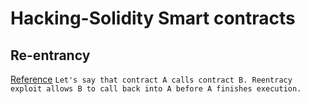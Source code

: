 # Hacking-Solidity Smart contracts

## Re-entrancy

[Reference](https://solidity-by-example.org/hacks/re-entrancy/)
`Let's say that contract A calls contract B. Reentracy exploit allows B to call back into A before A finishes execution.`
